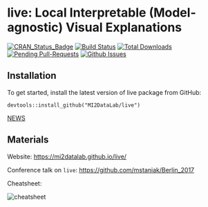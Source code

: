 # live: Local Interpretable (Model-agnostic) Visual Explanations

[![CRAN_Status_Badge](http://www.r-pkg.org/badges/version/live)](https://cran.r-project.org/package=live)
[![Build Status](https://travis-ci.org/MI2DataLab/live.svg?branch=master)](https://travis-ci.org/MI2DataLab/live)
[![Total Downloads](http://cranlogs.r-pkg.org/badges/grand-total/live?color=orange)](http://cranlogs.r-pkg.org/badges/grand-total/live)
[![Pending Pull-Requests](http://githubbadges.herokuapp.com/MI2DataLab/live/pulls.svg)](https://github.com/MI2DataLab/live/pulls)
[![Github Issues](http://githubbadges.herokuapp.com/MI2DataLab/live/issues.svg)](https://github.com/MI2DataLab/live/issues)

## Installation

To get started, install the latest version of live package from GitHub:

```
devtools::install_github("MI2DataLab/live")
```

[NEWS](https://github.com/MI2DataLab/live/blob/master/NEWS.md)


## Materials

Website: https://mi2datalab.github.io/live/

Conference talk on `live`: https://github.com/mstaniak/Berlin_2017


Cheatsheet:

![cheatsheet](https://raw.githubusercontent.com/MI2DataLab/live/master/cheatsheets/liveCheatsheet.png)

